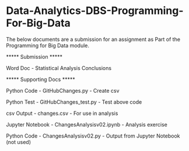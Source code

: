 # Data-Analytics-DBS-Programming-For-Big-Data
The below documents are a submission for an assignment as Part of the Programming for Big Data module. 



***** Submission ***** 



Word Doc - Statistical Analysis Conclusions


***** Supporting Docs ***** 


Python Code       - GitHubChanges.py         - Create csv



Python Test       - GitHubChanges_test.py    - Test above code


csv Output        - changes.csv              - For use in analysis 


Jupyter Notebook  - ChangesAnalysisv02.ipynb - Analysis exercise


Python Code       - ChangesAnalysisv02.py    - Output from Jupyter Notebook (not used)

